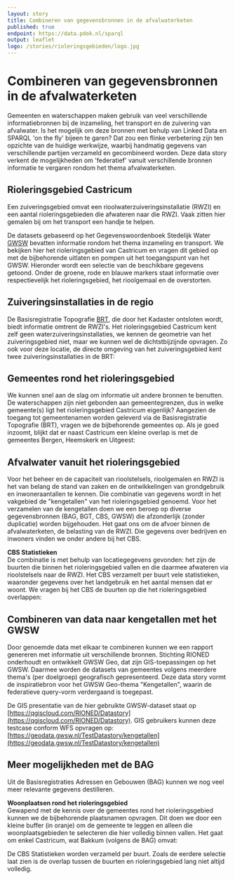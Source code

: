 ```yaml
---
layout: story
title: Combineren van gegevensbronnen in de afvalwaterketen
published: true
endpoint: https://data.pdok.nl/sparql
output: leaflet
logo: /stories/rioleringsgebieden/logo.jpg
---
```


# Combineren van gegevensbronnen in de afvalwaterketen

Gemeenten en waterschappen maken gebruik van veel verschillende informatiebronnen bij de inzameling, het transport en de zuivering van afvalwater. Is het mogelijk om deze bronnen met behulp van Linked Data en SPARQL 'on the fly' bijeen te garen? Dat zou een flinke verbetering zijn ten opzichte van de huidige werkwijze, waarbij handmatig gegevens van verschillende partijen verzameld en gecombineerd worden.
Deze data story verkent de mogelijkheden om 'federatief' vanuit verschillende bronnen informatie te vergaren rondom het thema afvalwaterketen.

## Rioleringsgebied Castricum
Een zuiveringsgebied omvat een rioolwaterzuiveringsinstallatie (RWZI) en een aantal rioleringsgebieden die afwateren naar die RWZI. Vaak zitten hier gemalen bij om het transport een handje te helpen.

De datasets gebaseerd op het Gegevenswoordenboek Stedelijk Water [GWSW](https://data.gwsw.nl) bevatten informatie rondom het thema inzameling en transport.
We bekijken hier het rioleringsgebied van Castricum en vragen dit gebied op met de bijbehorende uitlaten en pompen uit het toegangspunt van het GWSW.
Hieronder wordt een selectie van de beschikbare gegevens getoond. Onder de groene, rode en blauwe markers staat informatie over respectievelijk het rioleringsgebied, het rioolgemaal en de overstorten.

<query data-endpoint="https://sparql.gwsw.nl/repositories/TestDatastory" data-query-ref="rioleringsgebied.rq" data-output="geo"></query>

## Zuiveringsinstallaties in de regio
De Basisregistratie Topografie [BRT](https://brt.basisregistraties.overheid.nl), die door het Kadaster ontsloten wordt, biedt informatie omtrent de RWZI's. Het rioleringsgebied Castricum kent zelf geen waterzuiveringsinstallaties, we kennen de geometrie van het zuiveringsgebied niet, maar we kunnen wel de dichtstbijzijnde opvragen.
Zo ook voor deze locatie, de directe omgeving van het zuiveringsgebied kent twee zuiveringsinstallaties in de BRT:

<query data-endpoint="https://data.pdok.nl/sparql" data-query-ref="zuiveringsinstallaties-in-buurt-van-gebied.rq" data-output="geo"></query>

## Gemeentes rond het rioleringsgebied
We kunnen snel aan de slag om informatie uit andere bronnen te benutten. De waterschappen zijn niet gebonden aan gemeentegrenzen, dus in welke gemeente(s) ligt het rioleringsgebied Castricum eigenlijk?
Aangezien de toegang tot gemeentenamen worden geleverd via de Basisregistratie Topografie (BRT), vragen we de bijbehorende gemeentes op.
Als je goed inzoomt, blijkt dat er naast Castricum een kleine overlap is met de gemeentes Bergen, Heemskerk en Uitgeest:

<query data-endpoint="https://data.pdok.nl/sparql" data-query-ref="gemeentes-bij-regio.rq" data-output="geo"></query>

## Afvalwater vanuit het rioleringsgebied
Voor het beheer en de capaciteit van rioolstelsels, rioolgemalen en RWZI is het van belang de stand van zaken en de ontwikkelingen van grondgebruik en inwoneraantallen te kennen.
Die combinatie van gegevens wordt in het vakgebied de "kengetallen" van het rioleringsgebied genoemd.
Voor het verzamelen van de kengetallen doen we een beroep op diverse gegevensbronnen (BAG, BGT, CBS, GWSW) die afzonderlijk (zonder duplicatie) worden bijgehouden.
Het gaat ons om de afvoer binnen de afvalwaterketen, de belasting van de RWZI. Die gegevens over bedrijven en inwoners vinden we onder andere bij het CBS.

**CBS Statistieken**  
De combinatie is met behulp van locatiegegevens gevonden: het zijn de buurten die binnen het rioleringsgebied vallen en die daarmee afwateren via rioolstelsels naar de RWZI.
Het CBS verzamelt per buurt vele statistieken, waaronder gegevens over het landgebruik en het aantal mensen dat er woont. We vragen bij het CBS de buurten op die het rioleringsgebied overlappen:

<query data-endpoint="https://betalinkeddata.cbs.nl/sparql" data-query-ref="buurten-in-rioleringsgebied.rq" data-output="geo"></query>

## Combineren van data naar kengetallen met het GWSW
Door genoemde data met elkaar te combineren kunnen we een rapport genereren met informatie uit verschillende bronnen.
Stichting RIONED onderhoudt en ontwikkelt GWSW Geo, dat zijn GIS-toepassingen op het GWSW. Daarmee worden de datasets van gemeentes volgens meerdere thema's (per doelgroep) geografisch gepresenteerd.
Deze data story vormt de inspiratiebron voor het GWSW Geo-thema "Kengetallen", waarin de federatieve query-vorm verdergaand is toegepast.

De GIS presentatie van de hier gebruikte GWSW-dataset staat op [https://qgiscloud.com/RIONED/Datastory](https://qgiscloud.com/RIONED/Datastory).
GIS gebruikers kunnen deze testcase conform WFS opvragen op: [https://geodata.gwsw.nl/TestDatastory/kengetallen](https://geodata.gwsw.nl/TestDatastory/kengetallen)

<!--<query data-endpoint="https://sparql.gwsw.nl/repositories/TestDatastory" data-query-ref="kengetallen.rq" data-output="geo"></query>-->

## Meer mogelijkheden met de BAG

Uit de Basisregistraties Adressen en Gebouwen (BAG) kunnen we nog veel meer relevante gegevens destilleren.

**Woonplaatsen rond het rioleringsgebied**  
Gewapend met de kennis over de gemeentes rond het rioleringsgebied kunnen we de bijbehorende plaatsnamen opvragen.
Dit doen we door een kleine buffer (in oranje) om de gemeente te leggen en alleen die woonplaatsgebieden te selecteren die hier volledig binnen vallen.
Het gaat om enkel Castricum, wat Bakkum (volgens de BAG) omvat:

<query
     data-endpoint="https://data.pdok.nl/sparql"
     data-output="geo"
     data-query-ref="woonplaatsen-in-rioleringsgebied.rq">
</query>

De CBS Statistieken worden verzameld per buurt. Zoals de eerdere selectie laat zien is de overlap tussen de buurten en rioleringsgebied lang niet altijd volledig.

<!--
Binnen de BAG kan echter exact worden geselecteerd binnen de contouren van het rioleringsgebied:
**Panden in het rioleringsgebied**  
Vanuit BAG vragen we op hoeveel panden er binnen het rioleringsgebied vallen. We moeten de panden in de BAG eerst administratief beperken tot de woonplaatsen waarin deze liggen, vervolgens kunnen we geografisch filteren. Het blijkt te gaan om bijna 17000 panden:

<query
     data-endpoint="https://data.pdok.nl/sparql"
     data-output="table"
     data-query-ref="panden-in-rioleringsgebied.rq">
</query>
-->